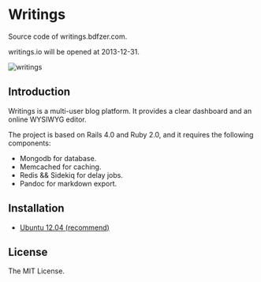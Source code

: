 # Writings

Source code of writings.bdfzer.com.

writings.io will be opened at 2013-12-31.

![writings](https://raw.github.com/cassiuschen/bdfzer-writing/master/app/assets/images/writings-io-manager.png)

## Introduction

Writings is a multi-user blog platform. It provides a clear dashboard and an online WYSIWYG editor.

The project is based on Rails 4.0 and Ruby 2.0, and it requires the following components:

- Mongodb for database.
- Memcached for caching.
- Redis && Sidekiq for delay jobs.
- Pandoc for markdown export.

## Installation

- [Ubuntu 12.04 (recommend)](doc/INSTALL-ubuntu.md)

## License

The MIT License.
